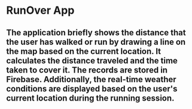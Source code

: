 # RunOver App

## The application briefly shows the distance that the user has walked or run by drawing a line on the map based on the current location. It calculates the distance traveled and the time taken to cover it. The records are stored in Firebase. Additionally, the real-time weather conditions are displayed based on the user's current location during the running session.
